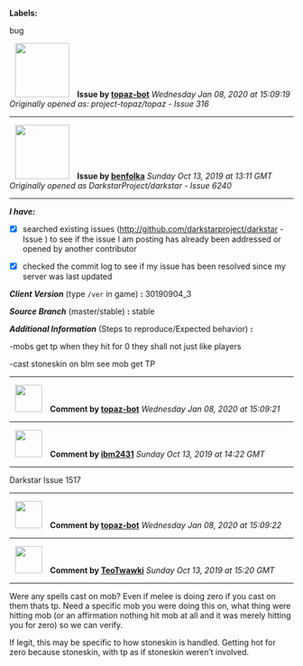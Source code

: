 **Labels:**

bug



<a href="https://github.com/topaz-bot"><img src="https://avatars3.githubusercontent.com/u/59651103?v=4" width="96" height="96" hspace="10"></img></a> **Issue by [topaz-bot](https://github.com/topaz-bot)**
_Wednesday Jan 08, 2020 at 15:09:19_
_Originally opened as: project-topaz/topaz - Issue 316_

----

<a href="https://github.com/benfolka"><img src="https://avatars0.githubusercontent.com/u/17715043?v=4"  width="96" height="96" hspace="10"></img></a> **Issue by [benfolka](https://github.com/benfolka)**
_Sunday Oct 13, 2019 at 13:11 GMT_
_Originally opened as DarkstarProject/darkstar - Issue 6240_

----

<!-- place 'x' mark between square [] brackets to checkmark box -->

**_I have:_**

- [x] searched existing issues (http://github.com/darkstarproject/darkstar - Issue ) to see if the issue I am posting has already been addressed or opened by another contributor
- [x] checked the commit log to see if my issue has been resolved since my server was last updated


<!-- Issues will be closed without being looked into if the following information is missing (unless its not applicable). -->

**_Client Version_** (type `/ver` in game) **:** 30190904_3


**_Source Branch_** (master/stable) **:** stable


<!-- If there is a server you know we can reproduce this on right now, please mention it here. -->
**_Additional Information_** (Steps to reproduce/Expected behavior) **:** 
-mobs get tp when they hit for 0 they shall not just like players
-cast stoneskin on blm see mob get TP






----
<a href="https://github.com/topaz-bot"><img src="https://avatars3.githubusercontent.com/u/59651103?v=4" width="48" height="48" hspace="10"></img></a> **Comment by [topaz-bot](https://github.com/topaz-bot)**
_Wednesday Jan 08, 2020 at 15:09:21_

----

<a href="https://github.com/ibm2431"><img src="https://avatars3.githubusercontent.com/u/13112942?v=4"  width="48" height="48" hspace="10"></img></a> **Comment by [ibm2431](https://github.com/ibm2431)**
_Sunday Oct 13, 2019 at 14:22 GMT_

----

Darkstar Issue 1517



----
<a href="https://github.com/topaz-bot"><img src="https://avatars3.githubusercontent.com/u/59651103?v=4" width="48" height="48" hspace="10"></img></a> **Comment by [topaz-bot](https://github.com/topaz-bot)**
_Wednesday Jan 08, 2020 at 15:09:22_

----

<a href="https://github.com/TeoTwawki"><img src="https://avatars0.githubusercontent.com/u/6871475?v=4"  width="48" height="48" hspace="10"></img></a> **Comment by [TeoTwawki](https://github.com/TeoTwawki)**
_Sunday Oct 13, 2019 at 15:20 GMT_

----

Were any spells cast on mob? Even if melee is doing zero if you cast on them thats tp. Need a specific mob you were doing this on, what thing were hitting mob (or an affirmation nothing hit mob at all and it was merely hitting you for zero) so we can verify.

If legit, this may be specific to how stoneskin is handled. Getting hot for zero because stoneskin, with tp as if stoneskin weren’t involved.

